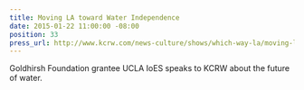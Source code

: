 ```yaml
---
title: Moving LA toward Water Independence
date: 2015-01-22 11:00:00 -08:00
position: 33
press_url: http://www.kcrw.com/news-culture/shows/which-way-la/moving-la-toward-water-independence
---
```


Goldhirsh Foundation grantee UCLA IoES speaks to KCRW about the future of water.
